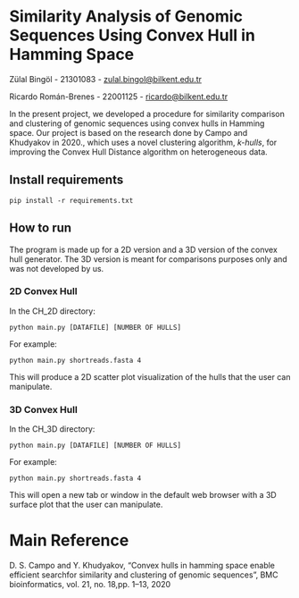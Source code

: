 # Similarity Analysis of Genomic Sequences Using Convex Hull in Hamming Space

Zülal Bingöl - 21301083 - zulal.bingol@bilkent.edu.tr

Ricardo Román-Brenes - 22001125 - ricardo@bilkent.edu.tr




In the present project, we  developed a procedure for similarity comparison and clustering of genomic sequences using convex hulls in Hamming space. Our project is based on the research done by Campo and Khudyakov in 2020., which uses a novel clustering algorithm, *k-hulls*, for improving the Convex Hull Distance algorithm on heterogeneous data.



## Install requirements
```
pip install -r requirements.txt
```

## How to run


The program is made up for a 2D version and a 3D version of the convex hull generator. The 3D version is meant for comparisons purposes only and was not developed by us.

### 2D Convex Hull

In the CH_2D directory:
```
python main.py [DATAFILE] [NUMBER OF HULLS]
```

For example:
```
python main.py shortreads.fasta 4
```

This will produce a 2D scatter plot visualization of the hulls that the user can manipulate.

### 3D Convex Hull

In the CH_3D directory:
```
python main.py [DATAFILE] [NUMBER OF HULLS]
```

For example:
```
python main.py shortreads.fasta 4
```

This will open a new tab or window in the default web browser with a 3D surface plot that the user can manipulate.

# Main Reference
D. S. Campo and Y. Khudyakov, “Convex hulls in hamming space enable efficient searchfor similarity and clustering of genomic sequences”, BMC bioinformatics, vol. 21, no. 18,pp. 1–13, 2020
